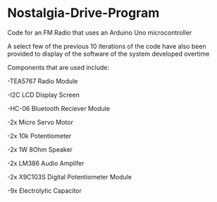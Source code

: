 # Nostalgia-Drive-Program
Code for an FM Radio that uses an Arduino Uno microcontroller

A select few of the previous 10 iterations of the code have also been provided to display of the software of the system developed overtime

Components that are used include:

  -TEA5767 Radio Module

  -I2C LCD Display Screen

  -HC-06 Bluetooth Reciever Module

  -2x Micro Servo Motor

  -2x 10k Potentiometer

  -2x 1W 8Ohm Speaker

  -2x LM386 Audio Amplifer

  -2x X9C103S Digital Potentiometer Module

  -9x Electrolytic Capacitor

